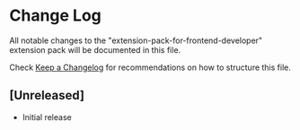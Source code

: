# Change Log

All notable changes to the "extension-pack-for-frontend-developer" extension pack will be documented in this file.

Check [Keep a Changelog](http://keepachangelog.com/) for recommendations on how to structure this file.

## [Unreleased]

- Initial release
